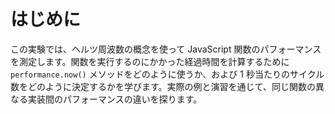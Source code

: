 # はじめに

この実験では、ヘルツ周波数の概念を使って JavaScript 関数のパフォーマンスを測定します。関数を実行するのにかかった経過時間を計算するために `performance.now()` メソッドをどのように使うか、および 1 秒当たりのサイクル数をどのように決定するかを学びます。実際の例と演習を通じて、同じ関数の異なる実装間のパフォーマンスの違いを探ります。
